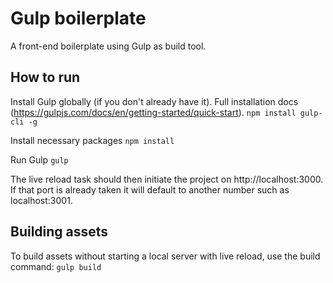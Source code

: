 # Gulp boilerplate
A front-end boilerplate using Gulp as build tool.

## How to run
Install Gulp globally (if you don't already have it). Full installation docs (https://gulpjs.com/docs/en/getting-started/quick-start).
    `npm install gulp-cli -g`

Install necessary packages
    `npm install`

Run Gulp
    `gulp`

The live reload task should then initiate the project on http://localhost:3000. 
If that port is already taken it will default to another number such as localhost:3001.

## Building assets
To build assets without starting a local server with live reload, use the build command:
    `gulp build`